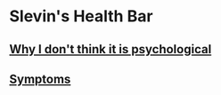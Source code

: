 # Slevin's Health Bar

## [Why I don't think it is psychological](why-it-is-not-psychological.md)

## [Symptoms](list-of-symptoms.md)

